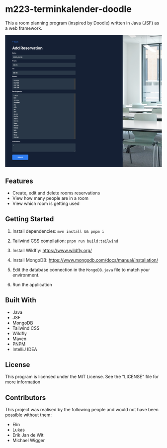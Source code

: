 # m223-terminkalender-doodle

This a room planning program (inspired by Doodle) written in Java (JSF) as a web framework.

![Screenshot](data/img/add.png)

## Features

- Create, edit and delete rooms reservations
- View how many people are in a room
- View which room is getting used

## Getting Started

1. Install dependencies: `mvn install && pnpm i`

2. Tailwind CSS compilation: `pnpm run build:tailwind`

3. Install Wildfly: https://www.wildfly.org/

4. Install MongoDB: https://www.mongodb.com/docs/manual/installation/

5. Edit the database connection in the `MongoDB.java` file to match your environment.

6. Run the application

## Built With

- Java
- JSF
- MongoDB
- Tailwind CSS
- Wildfly
- Maven
- PNPM
- IntelliJ IDEA

## License

This program is licensed under the MIT License. See the "LICENSE" file for more information

## Contributors

This project was realised by the following people and would not have been possible without them:

- Elin
- Lukas
- Erik Jan de Wit
- Michael Wigger
